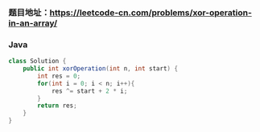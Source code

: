 ### 题目地址：https://leetcode-cn.com/problems/xor-operation-in-an-array/
### Java
``` java
class Solution {
    public int xorOperation(int n, int start) {
        int res = 0;
        for(int i = 0; i < n; i++){
            res ^= start + 2 * i;
        }
        return res;
    }
}
```
